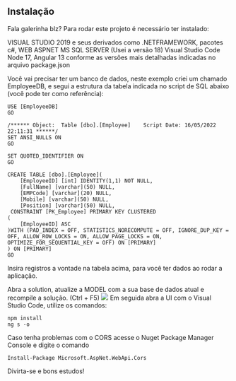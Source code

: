 ## Instalação

Fala galerinha blz? Para rodar este projeto é necessário ter instalado:

VISUAL STUDIO 2019 e seus derivados como .NETFRAMEWORK, pacotes c#, WEB ASPNET
MS SQL SERVER (Usei a versão 18)
Visual Studio Code
Node 17, Angular 13 conforme as versões mais detalhadas indicadas no arquivo package.json

Você vai precisar ter um banco de dados, neste exemplo criei um chamado EmployeeDB, e segui a estrutura da tabela indicada no script de SQL abaixo (você pode ter como referência):

```
USE [EmployeeDB]
GO

/****** Object:  Table [dbo].[Employee]    Script Date: 16/05/2022 22:11:31 ******/
SET ANSI_NULLS ON
GO

SET QUOTED_IDENTIFIER ON
GO

CREATE TABLE [dbo].[Employee](
	[EmployeeID] [int] IDENTITY(1,1) NOT NULL,
	[FullName] [varchar](50) NULL,
	[EMPCode] [varchar](20) NULL,
	[Mobile] [varchar](50) NULL,
	[Position] [varchar](50) NULL,
 CONSTRAINT [PK_Employee] PRIMARY KEY CLUSTERED
(
	[EmployeeID] ASC
)WITH (PAD_INDEX = OFF, STATISTICS_NORECOMPUTE = OFF, IGNORE_DUP_KEY = OFF, ALLOW_ROW_LOCKS = ON, ALLOW_PAGE_LOCKS = ON, OPTIMIZE_FOR_SEQUENTIAL_KEY = OFF) ON [PRIMARY]
) ON [PRIMARY]
GO
```

Insira registros a vontade na tabela acima, para você ter dados ao rodar a aplicação.

Abra a solution, atualize a MODEL com a sua base de dados atual e recompile a solução. (Ctrl + F5)
![](https://i.ibb.co/QCQxCvD/0222.png)
Em seguida abra a UI com o Visual Studio Code, utilize os comandos:

```
npm install
ng s -o
```

Caso tenha problemas com o CORS acesse o Nuget Package Manager Console e digite o comando

```
Install-Package Microsoft.AspNet.WebApi.Cors
```

Divirta-se e bons estudos!
